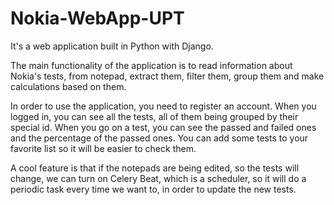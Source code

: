 # Nokia-WebApp-UPT

It's a web application built in Python with Django.

The main functionality of the application is to read information about Nokia's tests, from notepad, extract them, filter them, group them and make calculations based on them.

In order to use the application, you need to register an account. When you logged in, you can see all the tests, all of them being grouped by their special id. When you go on a test, you can see the passed and failed ones and the percentage of the passed ones. You can add some tests to your favorite list so it will be easier to check them.

A cool feature is that if the notepads are being edited, so the tests will change, we can turn on Celery Beat, which is a scheduler, so it will do a periodic task every time we want to, in order to update the new tests.

